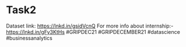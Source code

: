 # Task2
Dataset link: https://lnkd.in/gsidVcnQ For more info about internship:-https://lnkd.in/gFy3KtHs #GRIPDEC21 #GRIPDECEMBER21 #datascience #businessanalytics
